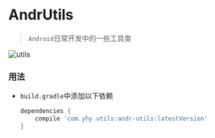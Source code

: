 # AndrUtils
> `Android`日常开发中的一些工具类

![utils](https://img.shields.io/badge/jCenter-1.1.13-brightgreen.svg)



### 用法

* `build.gradle`中添加以下依赖

  ```groovy
  dependencies {
      compile 'com.yhy.utils:andr-utils:latestVersion'
  }
  ```


